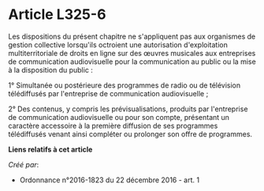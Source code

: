 # Article L325-6

Les dispositions du présent chapitre ne s'appliquent pas aux organismes de gestion collective lorsqu'ils octroient une
autorisation d'exploitation multiterritoriale de droits en ligne sur des œuvres musicales aux entreprises de communication
audiovisuelle pour la communication au public ou la mise à la disposition du public : 

1° Simultanée ou postérieure des programmes de radio ou de télévision télédiffusés par l'entreprise de communication
audiovisuelle ; 

2° Des contenus, y compris les prévisualisations, produits par l'entreprise de communication audiovisuelle ou pour son
compte, présentant un caractère accessoire à la première diffusion de ses programmes télédiffusés venant ainsi compléter ou
prolonger son offre de programmes.

**Liens relatifs à cet article**

_Créé par_:

  - Ordonnance n°2016-1823 du 22 décembre 2016 - art. 1
